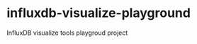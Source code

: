 influxdb-visualize-playground
=============================

InfluxDB visualize tools playgroud project
